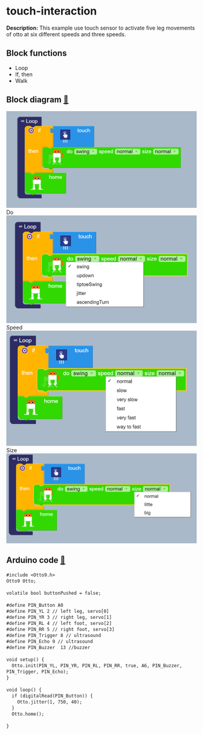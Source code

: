 # touch-interaction
**Description:** This example use touch sensor to activate 
five leg movements of otto at six different speeds and 
three speeds.

## Block functions
* Loop
* If, then 
* Walk

## Block diagram [:robot:](touch-interaction.bloc)
![i](main.PNG)  
Do  
![i](do.PNG)  
Speed    
![i](speed.PNG)  
Size    
![i](size.PNG)  

## Arduino code [:green_book:](touch-interaction.ino)
``` 
#include <Otto9.h>
Otto9 Otto;

volatile bool buttonPushed = false;

#define PIN_Button A0
#define PIN_YL 2 // left leg, servo[0]
#define PIN_YR 3 // right leg, servo[1]
#define PIN_RL 4 // left foot, servo[2]
#define PIN_RR 5 // right foot, servo[3]
#define PIN_Trigger 8 // ultrasound
#define PIN_Echo 9 // ultrasound
#define PIN_Buzzer  13 //buzzer

void setup() {
  Otto.init(PIN_YL, PIN_YR, PIN_RL, PIN_RR, true, A6, PIN_Buzzer, PIN_Trigger, PIN_Echo);
}

void loop() {
  if (digitalRead(PIN_Button)) {
    Otto.jitter(1, 750, 40);
  }
  Otto.home();

}
```